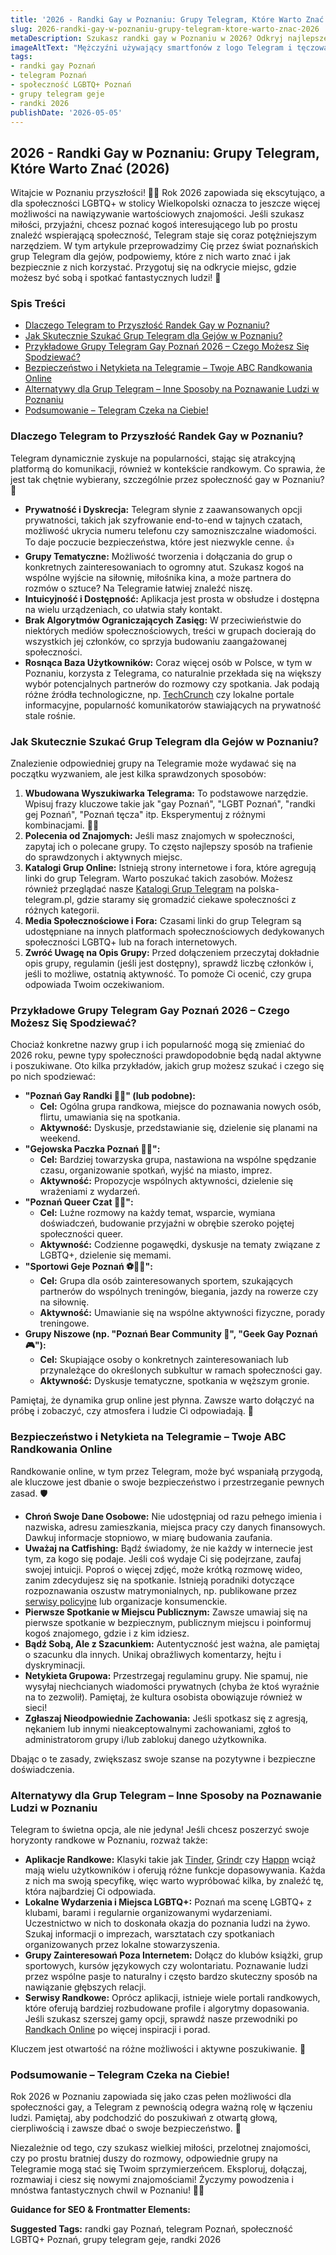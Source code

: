 ```yaml
---
title: '2026 - Randki Gay w Poznaniu: Grupy Telegram, Które Warto Znać (2026)'
slug: 2026-randki-gay-w-poznaniu-grupy-telegram-ktore-warto-znac-2026
metaDescription: Szukasz randki gay w Poznaniu w 2026? Odkryj najlepsze grupy Telegram dla gejów! Porady, bezpieczeństwo i lista grup, które warto znać. 🏳️‍🌈
imageAltText: "Mężczyźni używający smartfonów z logo Telegram i tęczową flagą w tle symbolizujący randki gay w Poznaniu.\n\n*   Recap:\n    *   Anchor: `Katalogi Grup Telegram`, Target: `/katalogi`\n    *   Anchor: `Randkach Online`, Target: `/randki-online`\n*   Additional:\n    *   Potential anchor text in \"Bezpieczeństwo i Netykieta na Telegramie – Twoje ABC Randkowania Online\" section: `zasady bezpieczeństwa online` targeting a hypothetical `/bezpieczenstwo-w-internecie` category/article.\n    *   Potential anchor text in \"Alternatywy dla Grup Telegram\" section: `wydarzenia LGBTQ+ w Polsce` targeting a hypothetical `/wydarzenia-lgbtq-polska` category/article for broader context."
tags:
- randki gay Poznań
- telegram Poznań
- społeczność LGBTQ+ Poznań
- grupy telegram geje
- randki 2026
publishDate: '2026-05-05'
---
```


## 2026 - Randki Gay w Poznaniu: Grupy Telegram, Które Warto Znać (2026)

Witajcie w Poznaniu przyszłości! 🏳️‍🌈 Rok 2026 zapowiada się ekscytująco, a dla społeczności LGBTQ+ w stolicy Wielkopolski oznacza to jeszcze więcej możliwości na nawiązywanie wartościowych znajomości. Jeśli szukasz miłości, przyjaźni, chcesz poznać kogoś interesującego lub po prostu znaleźć wspierającą społeczność, Telegram staje się coraz potężniejszym narzędziem. W tym artykule przeprowadzimy Cię przez świat poznańskich grup Telegram dla gejów, podpowiemy, które z nich warto znać i jak bezpiecznie z nich korzystać. Przygotuj się na odkrycie miejsc, gdzie możesz być sobą i spotkać fantastycznych ludzi! 🤩

### Spis Treści
- [Dlaczego Telegram to Przyszłość Randek Gay w Poznaniu?](#dlaczego-telegram-to-przyszlosc-randek-gay-w-poznaniu)
- [Jak Skutecznie Szukać Grup Telegram dla Gejów w Poznaniu?](#jak-skutecznie-szukac-grup-telegram-dla-gejow-w-poznaniu)
- [Przykładowe Grupy Telegram Gay Poznań 2026 – Czego Możesz Się Spodziewać?](#przykladowe-grupy-telegram-gay-poznan-2026--czego-mozesz-sie-spodziewac)
- [Bezpieczeństwo i Netykieta na Telegramie – Twoje ABC Randkowania Online](#bezpieczenstwo-i-netykieta-na-telegramie--twoje-abc-randkowania-online)
- [Alternatywy dla Grup Telegram – Inne Sposoby na Poznawanie Ludzi w Poznaniu](#alternatywy-dla-grup-telegram--inne-sposoby-na-poznawanie-ludzi-w-poznaniu)
- [Podsumowanie – Telegram Czeka na Ciebie!](#podsumowanie--telegram-czeka-na-ciebie)

### Dlaczego Telegram to Przyszłość Randek Gay w Poznaniu?

Telegram dynamicznie zyskuje na popularności, stając się atrakcyjną platformą do komunikacji, również w kontekście randkowym. Co sprawia, że jest tak chętnie wybierany, szczególnie przez społeczność gay w Poznaniu? 🤔

*   **Prywatność i Dyskrecja:** Telegram słynie z zaawansowanych opcji prywatności, takich jak szyfrowanie end-to-end w tajnych czatach, możliwość ukrycia numeru telefonu czy samozniszczalne wiadomości. To daje poczucie bezpieczeństwa, które jest niezwykle cenne. 👍
*   **Grupy Tematyczne:** Możliwość tworzenia i dołączania do grup o konkretnych zainteresowaniach to ogromny atut. Szukasz kogoś na wspólne wyjście na siłownię, miłośnika kina, a może partnera do rozmów o sztuce? Na Telegramie łatwiej znaleźć niszę.
*   **Intuicyjność i Dostępność:** Aplikacja jest prosta w obsłudze i dostępna na wielu urządzeniach, co ułatwia stały kontakt.
*   **Brak Algorytmów Ograniczających Zasięg:** W przeciwieństwie do niektórych mediów społecznościowych, treści w grupach docierają do wszystkich jej członków, co sprzyja budowaniu zaangażowanej społeczności.
*   **Rosnąca Baza Użytkowników:** Coraz więcej osób w Polsce, w tym w Poznaniu, korzysta z Telegrama, co naturalnie przekłada się na większy wybór potencjalnych partnerów do rozmowy czy spotkania. Jak podają różne źródła technologiczne, np. [TechCrunch](https://techcrunch.com/) czy lokalne portale informacyjne, popularność komunikatorów stawiających na prywatność stale rośnie.

### Jak Skutecznie Szukać Grup Telegram dla Gejów w Poznaniu?

Znalezienie odpowiedniej grupy na Telegramie może wydawać się na początku wyzwaniem, ale jest kilka sprawdzonych sposobów:

1.  **Wbudowana Wyszukiwarka Telegrama:** To podstawowe narzędzie. Wpisuj frazy kluczowe takie jak "gay Poznań", "LGBT Poznań", "randki gej Poznań", "Poznań tęcza" itp. Eksperymentuj z różnymi kombinacjami. 🕵️‍♂️
2.  **Polecenia od Znajomych:** Jeśli masz znajomych w społeczności, zapytaj ich o polecane grupy. To często najlepszy sposób na trafienie do sprawdzonych i aktywnych miejsc.
3.  **Katalogi Grup Online:** Istnieją strony internetowe i fora, które agregują linki do grup Telegram. Warto poszukać takich zasobów. Możesz również przeglądać nasze [Katalogi Grup Telegram](/katalogi) na polska-telegram.pl, gdzie staramy się gromadzić ciekawe społeczności z różnych kategorii.
4.  **Media Społecznościowe i Fora:** Czasami linki do grup Telegram są udostępniane na innych platformach społecznościowych dedykowanych społeczności LGBTQ+ lub na forach internetowych.
5.  **Zwróć Uwagę na Opis Grupy:** Przed dołączeniem przeczytaj dokładnie opis grupy, regulamin (jeśli jest dostępny), sprawdź liczbę członków i, jeśli to możliwe, ostatnią aktywność. To pomoże Ci ocenić, czy grupa odpowiada Twoim oczekiwaniom.

### Przykładowe Grupy Telegram Gay Poznań 2026 – Czego Możesz Się Spodziewać?

Chociaż konkretne nazwy grup i ich popularność mogą się zmieniać do 2026 roku, pewne typy społeczności prawdopodobnie będą nadal aktywne i poszukiwane. Oto kilka przykładów, jakich grup możesz szukać i czego się po nich spodziewać:

*   **"Poznań Gay Randki 🏳️‍🌈" (lub podobne):**
    *   **Cel:** Ogólna grupa randkowa, miejsce do poznawania nowych osób, flirtu, umawiania się na spotkania.
    *   **Aktywność:** Dyskusje, przedstawianie się, dzielenie się planami na weekend.
*   **"Gejowska Paczka Poznań 🍻🎉":**
    *   **Cel:** Bardziej towarzyska grupa, nastawiona na wspólne spędzanie czasu, organizowanie spotkań, wyjść na miasto, imprez.
    *   **Aktywność:** Propozycje wspólnych aktywności, dzielenie się wrażeniami z wydarzeń.
*   **"Poznań Queer Czat 💬✨":**
    *   **Cel:** Luźne rozmowy na każdy temat, wsparcie, wymiana doświadczeń, budowanie przyjaźni w obrębie szeroko pojętej społeczności queer.
    *   **Aktywność:** Codzienne pogawędki, dyskusje na tematy związane z LGBTQ+, dzielenie się memami.
*   **"Sportowi Geje Poznań ⚽🚴‍♂️":**
    *   **Cel:** Grupa dla osób zainteresowanych sportem, szukających partnerów do wspólnych treningów, biegania, jazdy na rowerze czy na siłownię.
    *   **Aktywność:** Umawianie się na wspólne aktywności fizyczne, porady treningowe.
*   **Grupy Niszowe (np. "Poznań Bear Community 🐻", "Geek Gay Poznań 🎮"):**
    *   **Cel:** Skupiające osoby o konkretnych zainteresowaniach lub przynależące do określonych subkultur w ramach społeczności gay.
    *   **Aktywność:** Dyskusje tematyczne, spotkania w węższym gronie.

Pamiętaj, że dynamika grup online jest płynna. Zawsze warto dołączyć na próbę i zobaczyć, czy atmosfera i ludzie Ci odpowiadają. 🧐

### Bezpieczeństwo i Netykieta na Telegramie – Twoje ABC Randkowania Online

Randkowanie online, w tym przez Telegram, może być wspaniałą przygodą, ale kluczowe jest dbanie o swoje bezpieczeństwo i przestrzeganie pewnych zasad. 🛡️

*   **Chroń Swoje Dane Osobowe:** Nie udostępniaj od razu pełnego imienia i nazwiska, adresu zamieszkania, miejsca pracy czy danych finansowych. Dawkuj informacje stopniowo, w miarę budowania zaufania.
*   **Uważaj na Catfishing:** Bądź świadomy, że nie każdy w internecie jest tym, za kogo się podaje. Jeśli coś wydaje Ci się podejrzane, zaufaj swojej intuicji. Poproś o więcej zdjęć, może krótką rozmowę wideo, zanim zdecydujesz się na spotkanie. Istnieją poradniki dotyczące rozpoznawania oszustw matrymonialnych, np. publikowane przez [serwisy policyjne](https://www.policja.pl/) lub organizacje konsumenckie.
*   **Pierwsze Spotkanie w Miejscu Publicznym:** Zawsze umawiaj się na pierwsze spotkanie w bezpiecznym, publicznym miejscu i poinformuj kogoś znajomego, gdzie i z kim idziesz.
*   **Bądź Sobą, Ale z Szacunkiem:** Autentyczność jest ważna, ale pamiętaj o szacunku dla innych. Unikaj obraźliwych komentarzy, hejtu i dyskryminacji.
*   **Netykieta Grupowa:** Przestrzegaj regulaminu grupy. Nie spamuj, nie wysyłaj niechcianych wiadomości prywatnych (chyba że ktoś wyraźnie na to zezwolił). Pamiętaj, że kultura osobista obowiązuje również w sieci!
*   **Zgłaszaj Nieodpowiednie Zachowania:** Jeśli spotkasz się z agresją, nękaniem lub innymi nieakceptowalnymi zachowaniami, zgłoś to administratorom grupy i/lub zablokuj danego użytkownika.

Dbając o te zasady, zwiększasz swoje szanse na pozytywne i bezpieczne doświadczenia.

### Alternatywy dla Grup Telegram – Inne Sposoby na Poznawanie Ludzi w Poznaniu

Telegram to świetna opcja, ale nie jedyna! Jeśli chcesz poszerzyć swoje horyzonty randkowe w Poznaniu, rozważ także:

*   **Aplikacje Randkowe:** Klasyki takie jak [Tinder](https://tinder.com/), [Grindr](https://www.grindr.com/) czy [Happn](https://www.happn.com/) wciąż mają wielu użytkowników i oferują różne funkcje dopasowywania. Każda z nich ma swoją specyfikę, więc warto wypróbować kilka, by znaleźć tę, która najbardziej Ci odpowiada.
*   **Lokalne Wydarzenia i Miejsca LGBTQ+:** Poznań ma scenę LGBTQ+ z klubami, barami i regularnie organizowanymi wydarzeniami. Uczestnictwo w nich to doskonała okazja do poznania ludzi na żywo. Szukaj informacji o imprezach, warsztatach czy spotkaniach organizowanych przez lokalne stowarzyszenia.
*   **Grupy Zainteresowań Poza Internetem:** Dołącz do klubów książki, grup sportowych, kursów językowych czy wolontariatu. Poznawanie ludzi przez wspólne pasje to naturalny i często bardzo skuteczny sposób na nawiązanie głębszych relacji.
*   **Serwisy Randkowe:** Oprócz aplikacji, istnieje wiele portali randkowych, które oferują bardziej rozbudowane profile i algorytmy dopasowania. Jeśli szukasz szerszej gamy opcji, sprawdź nasze przewodniki po [Randkach Online](/randki-online) po więcej inspiracji i porad.

Kluczem jest otwartość na różne możliwości i aktywne poszukiwanie. 💖

### Podsumowanie – Telegram Czeka na Ciebie!

Rok 2026 w Poznaniu zapowiada się jako czas pełen możliwości dla społeczności gay, a Telegram z pewnością odegra ważną rolę w łączeniu ludzi. Pamiętaj, aby podchodzić do poszukiwań z otwartą głową, cierpliwością i zawsze dbać o swoje bezpieczeństwo. 💌

Niezależnie od tego, czy szukasz wielkiej miłości, przelotnej znajomości, czy po prostu bratniej duszy do rozmowy, odpowiednie grupy na Telegramie mogą stać się Twoim sprzymierzeńcem. Eksploruj, dołączaj, rozmawiaj i ciesz się nowymi znajomościami! Życzymy powodzenia i mnóstwa fantastycznych chwil w Poznaniu! 🎉🥂

**Guidance for SEO & Frontmatter Elements:**




**Suggested Tags:**
randki gay Poznań, telegram Poznań, społeczność LGBTQ+ Poznań, grupy telegram geje, randki 2026
